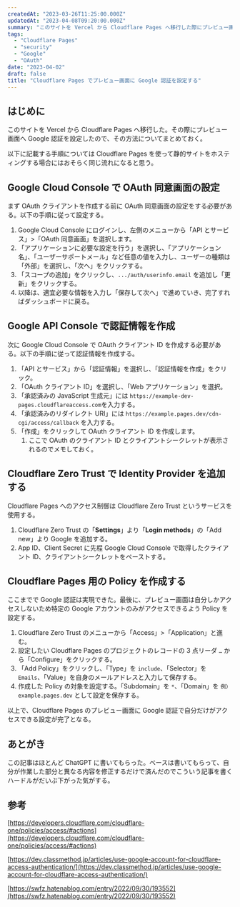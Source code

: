 ```yaml
---
createdAt: "2023-03-26T11:25:00.000Z"
updatedAt: "2023-04-08T09:20:00.000Z"
summary: "このサイトを Vercel から Cloudflare Pages へ移行した際にプレビュー画面へ Google 認証を設定した。その方法についてまとめる。"
tags:
  - "Cloudflare Pages"
  - "security"
  - "Google"
  - "OAuth"
date: "2023-04-02"
draft: false
title: "Cloudflare Pages でプレビュー画面に Google 認証を設定する"
---
```


## はじめに

このサイトを Vercel から Cloudflare Pages へ移行した。その際にプレビュー画面へ Google 認証を設定したので、その方法についてまとめておく。

以下に記載する手順については Cloudflare Pages を使って静的サイトをホスティングする場合にはおそらく同じ流れになると思う。

## Google Cloud Console で OAuth 同意画面の設定

まず OAuth クライアントを作成する前に OAuth 同意画面の設定をする必要がある。以下の手順に従って設定する。

1. Google Cloud Console にログインし、左側のメニューから「API とサービス」>「OAuth 同意画面」を選択します。
2. 「アプリケーションに必要な設定を行う」を選択し、「アプリケーション名」、「ユーザーサポートメール」など任意の値を入力し、ユーザーの種類は「外部」を選択し、「次へ」をクリックする。
3. 「スコープの追加」をクリックし、`.../auth/userinfo.email` を追加し「更新」をクリックする。
4. 以降は、適宜必要な情報を入力し「保存して次へ」で進めていき、完了すればダッシュボードに戻る。

## **Google API Console で認証情報を作成**

次に Google Cloud Console で OAuth クライアント ID を作成する必要がある。以下の手順に従って認証情報を作成する。

1. 「API とサービス」から「認証情報」を選択し、「認証情報を作成」をクリック。
2. 「OAuth クライアント ID」を選択し、「Web アプリケーション」を選択。
3. 「承認済みの JavaScript 生成元」には `https://example-dev-pages.cloudflareaccess.com`を入力する。
4. 「承認済みのリダイレクト URI」には `https://example.pages.dev/cdn-cgi/access/callback` を入力する。
5. 「作成」をクリックして OAuth クライアント ID を作成します。
   1. ここで OAuth のクライアント ID とクライアントシークレットが表示されるのでメモしておく。

## **Cloudflare Zero Trust で Identity Provider を追加する**

Cloudflare Pages へのアクセス制御は Cloudflare Zero Trust というサービスを使用する。

1. Cloudflare Zero Trust の「**Settings**」より「**Login methods**」の「Add new」より Google を追加する。
2. App ID、Client Secret に先程 Google Cloud Console で取得したクライアント ID、クライアントシークレットをペーストする。

## **Cloudflare Pages 用の Policy を作成する**

ここまでで Google 認証は実現できた。最後に、プレビュー画面は自分しかアクセスしないため特定の Google アカウントのみがアクセスできるよう Policy を設定する。

1. Cloudflare Zero Trust のメニューから「Access」>「Application」と進む。
2. 設定したい Cloudflare Pages のプロジェクトのレコードの 3 点リーダ `…` から「Configure」をクリックする。
3. 「Add Policy」をクリックし、「Type」を `include`、「Selector」を `Emails`、「Value」を自身のメールアドレスと入力して保存する。
4. 作成した Policy の対象を設定する。「Subdomain」を `*`、「Domain」を `例） example.pages.dev` として設定を保存する。

以上で、Cloudflare Pages のプレビュー画面に Google 認証で自分だけがアクセスできる設定が完了となる。

## あとがき

この記事はほとんど ChatGPT に書いてもらった。ベースは書いてもらって、自分が作業した部分と異なる内容を修正するだけで済んだのでこういう記事を書くハードルがだいぶ下がった気がする。

## 参考

[https://developers.cloudflare.com/cloudflare-one/policies/access/#actions](https://developers.cloudflare.com/cloudflare-one/policies/access/#actions)

[https://dev.classmethod.jp/articles/use-google-account-for-cloudflare-access-authentication/](https://dev.classmethod.jp/articles/use-google-account-for-cloudflare-access-authentication/)

[https://swfz.hatenablog.com/entry/2022/09/30/193552](https://swfz.hatenablog.com/entry/2022/09/30/193552)
